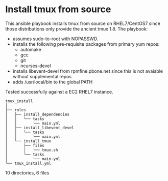 # Install tmux from source #

This ansible playbook installs tmux from source on RHEL7/CentOS7 since those distributions only provide the ancient tmux 1.8. The playbook:

* assumes sudo-to-root with NOPASSWD.
* installs the following pre-requisite packages from primary yum repos:
    * automake
    * gcc
    * git
    * ncurses-devel
* installs libevent-devel from rpmfine.pbone.net since this is not avaiable without supplemental repos
* adds /usr/local/bin to the global PATH

Tested successfully against a EC2 RHEL7 instance.

```
tmux_install
│
├── roles
│   ├── install_dependencies
│   │   └── tasks
│   │       └── main.yml
│   ├── install_libevent_devel
│   │   └── tasks
│   │       └── main.yml
│   └── install_tmux
│       ├── files
│       │   └── tmux.sh
│       └── tasks
│           └── main.yml
└── tmux_install.yml
```

10 directories, 6 files
